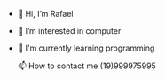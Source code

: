 - 👋 Hi, I’m Rafael
- 👀 I’m interested in computer
- 🌱 I'm currently learning programming
  
  📫 How to contact me (19)999975995

